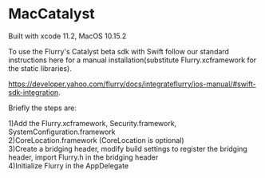 # MacCatalyst
Built with xcode 11.2, MacOS 10.15.2

To use the Flurry's Catalyst beta sdk with Swift follow our standard instructions here for a manual installation(substitute Flurry.xcframework for the static libraries).

https://developer.yahoo.com/flurry/docs/integrateflurry/ios-manual/#swift-sdk-integration.

Briefly the steps are:

1)Add the Flurry.xcframework, Security.framework, SystemConfiguration.framework<br />
2)CoreLocation.framework (CoreLocation is optional)<br />
3)Create a bridging header, modify build settings to register the bridging header, import Flurry.h in the bridging header<br /> 4)Initialize Flurry in the AppDelegate<br />
